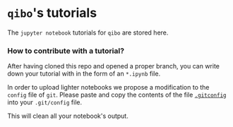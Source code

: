 # `qibo`'s tutorials

The `jupyter notebook` tutorials for `qibo` are stored here. 

### How to contribute with a tutorial?

After having cloned this repo and opened a proper branch, you can write down your 
tutorial with in the form of an `*.ipynb` file.

In order to upload lighter notebooks we propose a modification to the `config` file
of `git`. Please paste and copy the contents of the file [`.gitconfig`](https://github.com/qiboteam/tutorials/blob/clear_notebooks_output/.gitconfig) 
into your `.git/config` file.

This will clean all your notebook's output.
